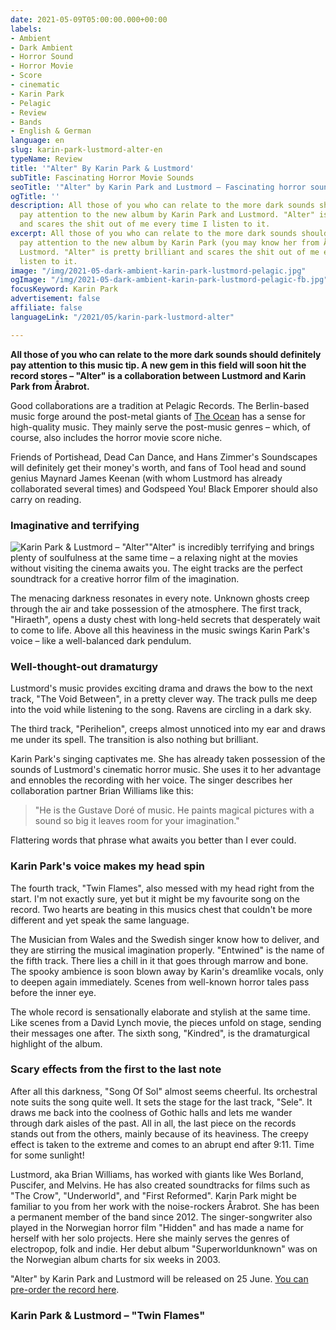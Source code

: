 ```yaml
---
date: 2021-05-09T05:00:00.000+00:00
labels:
- Ambient
- Dark Ambient
- Horror Sound
- Horror Movie
- Score
- cinematic
- Karin Park
- Pelagic
- Review
- Bands
- English & German
language: en
slug: karin-park-lustmord-alter-en
typeName: Review
title: '"Alter" By Karin Park & Lustmord'
subTitle: Fascinating Horror Movie Sounds
seoTitle: '"Alter" by Karin Park and Lustmord – Fascinating horror sounds'
ogTitle: ''
description: All those of you who can relate to the more dark sounds should definitely
  pay attention to the new album by Karin Park and Lustmord. "Alter" is pretty brilliant
  and scares the shit out of me every time I listen to it.
excerpt: All those of you who can relate to the more dark sounds should definitely
  pay attention to the new album by Karin Park (you may know her from Årabrot) and
  Lustmord. "Alter" is pretty brilliant and scares the shit out of me every time I
  listen to it.
image: "/img/2021-05-dark-ambient-karin-park-lustmord-pelagic.jpg"
ogImage: "/img/2021-05-dark-ambient-karin-park-lustmord-pelagic-fb.jpg"
focusKeyword: Karin Park
advertisement: false
affiliate: false
languageLink: "/2021/05/karin-park-lustmord-alter"

---
```

**All those of you who can relate to the more dark sounds should definitely pay attention to this music tip. A new gem in this field will soon hit the record stores – "Alter" is a collaboration between Lustmord and Karin Park from Årabrot.**

Good collaborations are a tradition at Pelagic Records. The Berlin-based music forge around the post-metal giants of [The Ocean](/2020/09/the-ocean-robin-staps-interview/) has a sense for high-quality music. They mainly serve the post-music genres – which, of course, also includes the horror movie score niche.

Friends of Portishead, Dead Can Dance, and Hans Zimmer's Soundscapes will definitely get their money's worth, and fans of Tool head and sound genius Maynard James Keenan (with whom Lustmord has already collaborated several times) and Godspeed You! Black Emporer should also carry on reading.

### Imaginative and terrifying

![Karin Park & Lustmord – "Alter"](/img/2021-05-alter-karin-park-lustmord-pelagic.jpg 'Karin Park & Lustmord – "Alter"')"Alter" is incredibly terrifying and brings plenty of soulfulness at the same time – a relaxing night at the movies without visiting the cinema awaits you. The eight tracks are the perfect soundtrack for a creative horror film of the imagination.

The menacing darkness resonates in every note. Unknown ghosts creep through the air and take possession of the atmosphere. The first track, "Hiraeth", opens a dusty chest with long-held secrets that desperately wait to come to life. Above all this heaviness in the music swings Karin Park's voice – like a well-balanced dark pendulum.

### Well-thought-out dramaturgy

Lustmord's music provides exciting drama and draws the bow to the next track, "The Void Between", in a pretty clever way. The track pulls me deep into the void while listening to the song. Ravens are circling in a dark sky.

The third track, "Perihelion", creeps almost unnoticed into my ear and draws me under its spell. The transition is also nothing but brilliant.

Karin Park's singing captivates me. She has already taken possession of the sounds of Lustmord's cinematic horror music. She uses it to her advantage and ennobles the recording with her voice. The singer describes her collaboration partner Brian Williams like this:

> "He is the Gustave Doré of music. He paints magical pictures with a sound so big it leaves room for your imagination."

Flattering words that phrase what awaits you better than I ever could.

### Karin Park's voice makes my head spin

The fourth track, "Twin Flames", also messed with my head right from the start. I'm not exactly sure, yet but it might be my favourite song on the record. Two hearts are beating in this musics chest that couldn't be more different and yet speak the same language.

The Musician from Wales and the Swedish singer know how to deliver, and they are stirring the musical imagination properly. "Entwined" is the name of the fifth track. There lies a chill in it that goes through marrow and bone. The spooky ambience is soon blown away by Karin's dreamlike vocals, only to deepen again immediately. Scenes from well-known horror tales pass before the inner eye.

The whole record is sensationally elaborate and stylish at the same time. Like scenes from a David Lynch movie, the pieces unfold on stage, sending their messages one after. The sixth song, "Kindred", is the dramaturgical highlight of the album.

### Scary effects from the first to the last note

After all this darkness, "Song Of Sol" almost seems cheerful. Its orchestral note suits the song quite well. It sets the stage for the last track, "Sele". It draws me back into the coolness of Gothic halls and lets me wander through dark aisles of the past. All in all, the last piece on the records stands out from the others, mainly because of its heaviness. The creepy effect is taken to the extreme and comes to an abrupt end after 9:11. Time for some sunlight!

Lustmord, aka Brian Williams, has worked with giants like Wes Borland, Puscifer, and Melvins. He has also created soundtracks for films such as "The Crow", "Underworld", and "First Reformed". Karin Park might be familiar to you from her work with the noise-rockers Årabrot. She has been a permanent member of the band since 2012. The singer-songwriter also played in the Norwegian horror film "Hidden" and has made a name for herself with her solo projects. Here she mainly serves the genres of electropop, folk and indie. Her debut album "Superworldunknown" was on the Norwegian album charts for six weeks in 2003.

"Alter" by Karin Park and Lustmord will be released on 25 June. [You can pre-order the record here](https://pelagic-records.com/product/lustmord-karin-park-alter-2lp/).

### Karin Park & Lustmord – "Twin Flames"

<Youtube id="hzDb-7IKLy4" />